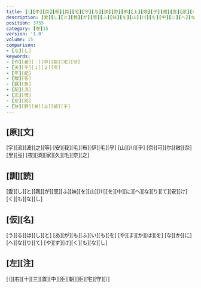 ```yaml
---
title: [（][中][臣][朝][臣][宅][守][与][狭][野][弟][上][娘][子][贈][答][歌][）]
description: [愛][し][と][我][が][思][ふ][妹][を][山][川][を][中][に][へ][な][り][て][安][け][く][も][な][し]
position: 3755
category: [巻]15
version: '1.0'
volume: 15
comparison:
- [な][し]
keywords:
- [作][者][：][中][臣][宅][守]
- [天][平][１][２][年]
- [年][紀]
- [贈][答]
- [羈][旅]
- [配][流]
- [恋][情]
- [悲][別]
- [狭][野][弟][上][娘][子]
---
```


## [原][文]

[宇][流][波][之][等] [安][我][毛][布][伊][毛][乎] [山][川][乎] [奈][可][尓][敝][奈][里][弖] [夜][須][家][久][毛][奈][之]

## [訓][読]

[愛][し][と][我][が][思][ふ][妹][を][山][川][を][中][に][へ][な][り][て][安][け][く][も][な][し]

## [仮][名]

[う][る][は][し][と] [あ][が][も][ふ][い][も][を] [や][ま][か][は][を] [な][か][に][へ][な][り][て] [や][す][け][く][も][な][し]

## [左][注]

[（][右][十][三][首][中][臣][朝][臣][宅][守][）]
